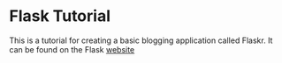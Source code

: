 # Flask Tutorial

This is a tutorial for creating a basic blogging application called Flaskr.  It can be found on the Flask [website](flask.pocoo.org/docs/1.0/tutorial/)